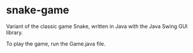 # snake-game
Variant of the classic game Snake, written in Java with the Java Swing GUI library.

To play the game, run the Game.java file.
